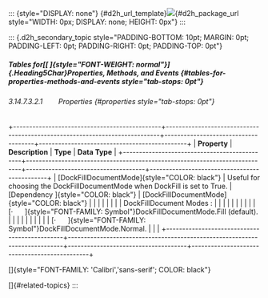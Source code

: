 ::: {style="DISPLAY: none"}
[](ms-xhelp:///?Id=d2h_url_template){#d2h_url_template}![](!package_url!){#d2h_package_url style="WIDTH: 0px; DISPLAY: none; HEIGHT: 0px"}
:::

::: {.d2h_secondary_topic style="PADDING-BOTTOM: 10pt; MARGIN: 0pt; PADDING-LEFT: 0pt; PADDING-RIGHT: 0pt; PADDING-TOP: 0pt"}
##### Tables for[[ ]{style="FONT-WEIGHT: normal"}]{.Heading5Char}Properties, Methods, and Events {#tables-for-properties-methods-and-events style="tab-stops: 0pt"}

###### 3.14.7.3.2.1        Properties {#properties style="tab-stops: 0pt"}

+----------------------------------------------+----------------------------------------------------------------------------+-------------------------------------+----------------------------------------------+
| **Property**                                 | **Description**                                                            | **Type**                            | **Data Type**                                |
+----------------------------------------------+----------------------------------------------------------------------------+-------------------------------------+----------------------------------------------+
| [DockFillDocumentMode]{style="COLOR: black"} | Useful for choosing the DockFillDocumentMode when DockFill is set to True. | [Dependency ]{style="COLOR: black"} | [DockFillDocumentMode]{style="COLOR: black"} |
|                                              |                                                                            |                                     |                                              |
|                                              | DockFillDocument Modes :                                                   |                                     |                                              |
|                                              |                                                                            |                                     |                                              |
|                                              | [·      ]{style="FONT-FAMILY: Symbol"}DockFillDocumentMode.Fill (default). |                                     |                                              |
|                                              |                                                                            |                                     |                                              |
|                                              | [·      ]{style="FONT-FAMILY: Symbol"}DockFillDocumentMode.Normal.         |                                     |                                              |
+----------------------------------------------+----------------------------------------------------------------------------+-------------------------------------+----------------------------------------------+

[]{style="FONT-FAMILY: 'Calibri','sans-serif'; COLOR: black"} 

[]{#related-topics}
:::

